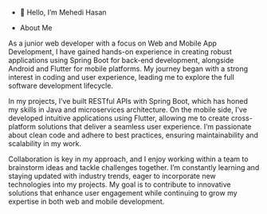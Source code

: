 - 👋 Hello, I’m Mehedi Hasan

- About Me

As a junior web developer with a focus on Web and Mobile App Development, I have gained hands-on experience in creating robust applications using Spring Boot for back-end development, alongside Android and Flutter for mobile platforms. My journey began with a strong interest in coding and user experience, leading me to explore the full software development lifecycle.

In my projects, I’ve built RESTful APIs with Spring Boot, which has honed my skills in Java and microservices architecture. On the mobile side, I’ve developed intuitive applications using Flutter, allowing me to create cross-platform solutions that deliver a seamless user experience. I’m passionate about clean code and adhere to best practices, ensuring maintainability and scalability in my work.

Collaboration is key in my approach, and I enjoy working within a team to brainstorm ideas and tackle challenges together. I’m constantly learning and staying updated with industry trends, eager to incorporate new technologies into my projects. My goal is to contribute to innovative solutions that enhance user engagement while continuing to grow my expertise in both web and mobile development.

